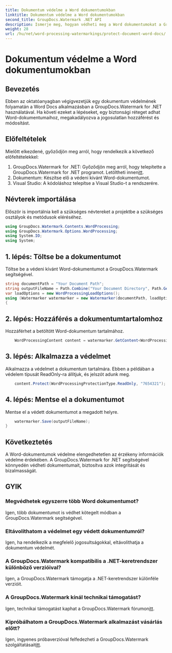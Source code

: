 ```yaml
---
title: Dokumentum védelme a Word dokumentumokban
linktitle: Dokumentum védelme a Word dokumentumokban
second_title: GroupDocs.Watermark .NET API
description: Ismerje meg, hogyan védheti meg a Word dokumentumokat a GroupDocs.Watermark for .NET használatával. Kövesse lépésenkénti oktatóanyagunkat, hogy könnyedén növelje dokumentumai biztonságát.
weight: 28
url: /hu/net/word-processing-watermarkings/protect-document-word-docs/
---
```


# Dokumentum védelme a Word dokumentumokban

## Bevezetés
Ebben az oktatóanyagban végigvezetjük egy dokumentum védelmének folyamatán a Word Docs alkalmazásban a GroupDocs.Watermark for .NET használatával. Ha követi ezeket a lépéseket, egy biztonsági réteget adhat Word-dokumentumaihoz, megakadályozva a jogosulatlan hozzáférést és módosítást.
## Előfeltételek
Mielőtt elkezdené, győződjön meg arról, hogy rendelkezik a következő előfeltételekkel:
1.  GroupDocs.Watermark for .NET: Győződjön meg arról, hogy telepítette a GroupDocs.Watermark for .NET programot. Letöltheti innen[itt](https://releases.groupdocs.com/Watermark/net/).
2. Dokumentum: Készítse elő a védeni kívánt Word-dokumentumot.
3. Visual Studio: A kódoláshoz telepítse a Visual Studio-t a rendszerére.

## Névterek importálása
Először is importálnia kell a szükséges névtereket a projektbe a szükséges osztályok és metódusok eléréséhez.
```csharp
using GroupDocs.Watermark.Contents.WordProcessing;
using GroupDocs.Watermark.Options.WordProcessing;
using System.IO;
using System;
```
## 1. lépés: Töltse be a dokumentumot
Töltse be a védeni kívánt Word-dokumentumot a GroupDocs.Watermark segítségével.
```csharp
string documentPath = "Your Document Path";
string outputFileName = Path.Combine("Your Document Directory", Path.GetFileName(documentPath));
var loadOptions = new WordProcessingLoadOptions();
using (Watermarker watermarker = new Watermarker(documentPath, loadOptions))
{
```
## 2. lépés: Hozzáférés a dokumentumtartalomhoz
Hozzáférhet a betöltött Word-dokumentum tartalmához.
```csharp
    WordProcessingContent content = watermarker.GetContent<WordProcessingContent>();
```
## 3. lépés: Alkalmazza a védelmet
Alkalmazza a védelmet a dokumentum tartalmára. Ebben a példában a védelem típusát ReadOnly-ra állítjuk, és jelszót adunk meg.
```csharp
    content.Protect(WordProcessingProtectionType.ReadOnly, "7654321");
```
## 4. lépés: Mentse el a dokumentumot
Mentse el a védett dokumentumot a megadott helyre.
```csharp
    watermarker.Save(outputFileName);
}
```

## Következtetés
A Word-dokumentumok védelme elengedhetetlen az érzékeny információk védelme érdekében. A GroupDocs.Watermark for .NET segítségével könnyedén védheti dokumentumait, biztosítva azok integritását és bizalmasságát.
## GYIK
### Megvédhetek egyszerre több Word dokumentumot?
Igen, több dokumentumot is védhet kötegelt módban a GroupDocs.Watermark segítségével.
### Eltávolíthatom a védelmet egy védett dokumentumról?
Igen, ha rendelkezik a megfelelő jogosultságokkal, eltávolíthatja a dokumentum védelmét.
### A GroupDocs.Watermark kompatibilis a .NET-keretrendszer különböző verzióival?
Igen, a GroupDocs.Watermark támogatja a .NET-keretrendszer különféle verzióit.
### A GroupDocs.Watermark kínál technikai támogatást?
 Igen, technikai támogatást kaphat a GroupDocs.Watermark fórumon[itt](https://forum.groupdocs.com/c/watermark/19).
### Kipróbálhatom a GroupDocs.Watermark alkalmazást vásárlás előtt?
 Igen, ingyenes próbaverzióval felfedezheti a GroupDocs.Watermark szolgáltatásait[itt](https://releases.groupdocs.com/).